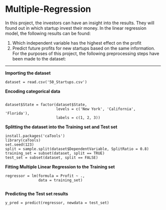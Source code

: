 # Multiple-Regression
In this project, the investors can have an insight into the results. They will found out in which startup invest their money.
In the linear regression model, the following results can be found:
1. Which independent variable has the highest effect on the profit
2. Predict future profits for new startups based on the same information.
For the purposes of this project, the following preprocessing steps have been made to the dataset: 

---

**Importing the dataset**

`dataset = read.csv('50_Startups.csv')`

**Encoding categorical data**

```

dataset$State = factor(dataset$State,
                       levels = c('New York', 'California', 'Florida'),
                       labels = c(1, 2, 3))

```

**Splitting the dataset into the Training set and Test set**

```
install.packages('caTools') 
library(caTools)
set.seed(123)  
split = sample.split(dataset$DependentVariable, SplitRatio = 0.8)
training_set = subset(dataset, split == TRUE)
test_set = subset(dataset, split == FALSE)

```

**Fitting Multiple Linear Regression to the Training set**

```
regressor = lm(formula = Profit ~ .,
               data = training_set)
               
 ```              

**Predicting the Test set results**

```
y_pred = predict(regressor, newdata = test_set)

```
